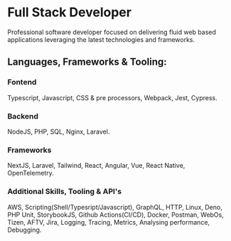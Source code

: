 # Full Stack Developer

Professional software developer focused on delivering fluid web based applications leveraging the latest technologies and frameworks.

## Languages, Frameworks & Tooling:

### Fontend

Typescript, Javascript, CSS & pre processors, Webpack, Jest, Cypress.

### Backend

NodeJS, PHP, SQL, Nginx, Laravel.

### Frameworks

NextJS, Laravel, Tailwind, React, Angular, Vue, React Native, OpenTelemetry.

### Additional Skills, Tooling & API's

AWS, Scripting(Shell/Typesript/Javascript), GraphQL, HTTP, Linux, Deno, PHP Unit, StorybookJS, Github Actions(CI/CD), Docker, Postman, WebOs, Tizen, AFTV, Jira, Logging, Tracing, Metrics, Analysing performance, Debugging.
